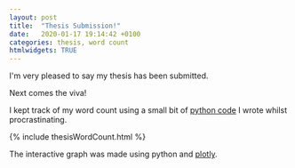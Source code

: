 ```yaml
---
layout: post
title:  "Thesis Submission!"
date:   2020-01-17 19:14:42 +0100
categories: thesis, word count
htmlwidgets: TRUE
---
```


I'm very pleased to say my thesis has been submitted.

Next comes the viva!

I kept track of my word count using a small bit of [python code](https://github.com/peregrinescode/TeXcountLogger) I wrote whilst procrastinating.

<div class="scaled">{% include thesisWordCount.html %}</div>

The interactive graph was made using python and [plotly](https://plot.ly/python/).